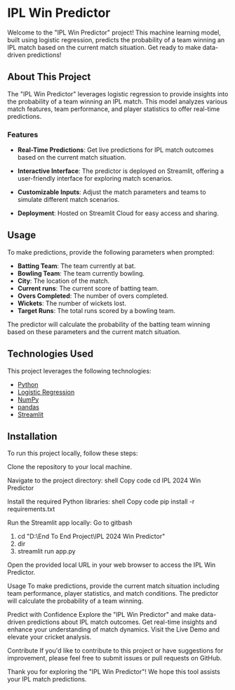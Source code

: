 # IPL Win Predictor

Welcome to the "IPL Win Predictor" project! This machine learning model, built using logistic regression, predicts the probability of a team winning an IPL match based on the current match situation. Get ready to make data-driven predictions!

## About This Project

The "IPL Win Predictor" leverages logistic regression to provide insights into the probability of a team winning an IPL match. This model analyzes various match features, team performance, and player statistics to offer real-time predictions.

### Features

- **Real-Time Predictions**: Get live predictions for IPL match outcomes based on the current match situation.

- **Interactive Interface**: The predictor is deployed on Streamlit, offering a user-friendly interface for exploring match scenarios.

- **Customizable Inputs**: Adjust the match parameters and teams to simulate different match scenarios.

- **Deployment**: Hosted on Streamlit Cloud for easy access and sharing.

## Usage

To make predictions, provide the following parameters when prompted:

- **Batting Team**: The team currently at bat.
- **Bowling Team**: The team currently bowling.
- **City**: The location of the match.
- **Current runs**: The current score of batting team.
- **Overs Completed**: The number of overs completed.
- **Wickets**: The number of wickets lost.
- **Target Runs**: The total runs scored by a bowling team.

The predictor will calculate the probability of the batting team winning based on these parameters and the current match situation.

## Technologies Used

This project leverages the following technologies:

- [Python](https://www.python.org/)
- [Logistic Regression](https://scikit-learn.org/stable/modules/generated/sklearn.linear_model.LogisticRegression.html)
- [NumPy](https://numpy.org/)
- [pandas](https://pandas.pydata.org/)
- [Streamlit](https://www.streamlit.io/)

## Installation

To run this project locally, follow these steps:

Clone the repository to your local machine.

Navigate to the project directory:
shell
Copy code
cd IPL 2024 Win Predictor

Install the required Python libraries:
shell
Copy code
pip install -r requirements.txt

Run the Streamlit app locally:
Go to gitbash
1. cd "D:\End To End Project\IPL 2024 Win Predictor"
2. dir
3. streamlit run app.py

Open the provided local URL in your web browser to access the IPL Win Predictor.

Usage
To make predictions, provide the current match situation including team performance, player statistics, and match conditions. The predictor will calculate the probability of a team winning.

Predict with Confidence
Explore the "IPL Win Predictor" and make data-driven predictions about IPL match outcomes. Get real-time insights and enhance your understanding of match dynamics. Visit the Live Demo and elevate your cricket analysis.

Contribute
If you'd like to contribute to this project or have suggestions for improvement, please feel free to submit issues or pull requests on GitHub.

Thank you for exploring the "IPL Win Predictor"! We hope this tool assists your IPL match predictions. 